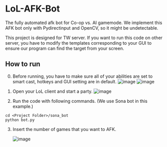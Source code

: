 # LoL-AFK-Bot
The fully automated afk bot for Co-op vs. AI gamemode. We implement this AFK bot only with Pydirectinput and OpenCV, so it might be undetectable.

This project is designed for TW server. If you want to run this code on other server, you have to modify the templates corresponding to your GUI to ensure our program can find the target from your screen.

## How to run
0. Before running, you have to make sure all of your abilities are set to smart cast, hotkeys and GUI setting are in default.
  ![image](https://github.com/cwLin1/LoL-AFK-Bot/assets/61427980/d9ad19c9-c3b6-46ac-aaf3-0c32cd21b90b)
  ![image](https://github.com/cwLin1/LoL-AFK-Bot/assets/61427980/b0fc1bd9-314d-4f5d-b144-3132bdbe6451)

1. Open your LoL client and start a party.
  ![image](https://github.com/cwLin1/LoL-AFK-Bot/assets/61427980/bf4017ea-f36d-4b94-9013-30ee55468b07)

2. Run the code with following commands. (We use Sona bot in this example.)
  ```
  cd <Project Folder>/sona_bot
  python bot.py
  ```

3. Insert the number of games that you want to AFK.

   ![image](https://github.com/cwLin1/LoL-AFK-Bot/assets/61427980/d3bcf35d-04a5-44bb-a39a-50dfb4f4d61b)
